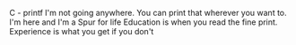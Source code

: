 C - printf
I'm not going anywhere. You can print that wherever you want to. I'm here and I'm a Spur for life
Education is when you read the fine print. Experience is what you get if you don't

